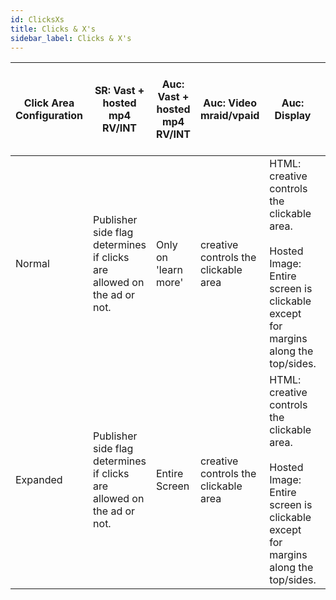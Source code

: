 ```yaml
---
id: ClicksXs
title: Clicks & X's
sidebar_label: Clicks & X's
---
```



Click Area Configuration | SR: Vast + hosted mp4 RV/INT | Auc: Vast + hosted mp4 RV/INT | Auc: Video mraid/vpaid | Auc: Display	| SR End Card: Vast + hosted mp4 RV/INT | Auc End Card: Vast + hosted mp4 RV/INT
----|----|----|----|----|-----------------|-----
Normal | Publisher side flag determines if clicks are allowed on the ad or not. | Only on 'learn more' | creative controls the clickable area | HTML: creative controls the clickable area.<br><br>Hosted Image: Entire screen is clickable except for margins along the top/sides. | Not Affected (Entire Screen) | Entire Screen |
|Expanded | Publisher side flag determines if clicks are allowed on the ad or not. | Entire Screen | creative controls the clickable area | HTML: creative controls the clickable area.<br><br>Hosted Image: Entire screen is clickable except for margins along the top/sides. | Not Affected (Entire Screen) | Not Affected (Entire Screen)
